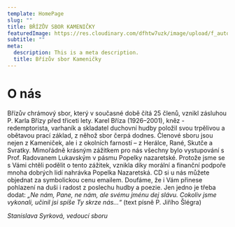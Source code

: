 ```yaml
---
template: HomePage
slug: ""
title: BŘÍZŮV SBOR KAMENIČKY
featuredImage: https://res.cloudinary.com/dfhtw7uzk/image/upload/f_auto/v1616799760/03621127_zo0i3v.jpg
subtitle: ""
meta:
  description: This is a meta description.
  title: Břízův sbor Kameničky
---
```

# O nás

Břízův chrámový sbor, který v současné době čítá 25 členů, vznikl zásluhou P. Karla Břízy před třiceti lety. Karel Bříza (1926–2001), kněz - redemptorista, varhaník a skladatel duchovní hudby položil svou trpělivou a obětavou prací základ, z něhož sbor čerpá dodnes. Členové sboru jsou nejen z Kameniček, ale i z okolních farností – z Herálce, Rané, Skutče a Svratky. Mimořádně krásným zážitkem pro nás všechny bylo vystupování s Prof. Radovanem Lukavským v pásmu Popelky nazaretské. Protože jsme se s Vámi chtěli podělit o tento zážitek, vznikla díky morální a finanční podpoře mnoha dobrých lidí nahrávka Popelka Nazaretská. CD si u nás můžete objednat za symbolickou cenu emailem. Doufáme, že i Vám přinese pohlazení na duši i radost z poslechu hudby a poezie. Jen jedno je třeba dodat: _„Ne nám, Pane, ne nám, ale svému jménu dej slávu. Cokoliv jsme vykonali, učinil jsi spíše Ty skrze nás...“_ (text písně P. Jiřího Šlégra)

_Stanislava Syrková, vedoucí sboru_